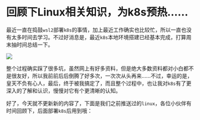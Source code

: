 # 回顾下Linux相关知识，为k8s预热……

最近一直在捣鼓`wsl2`部署`k8s`的事情，加上最近工作确实也比较忙，所以一直也没有太多时间去学习。不过好消息是，最近`k8s`本地环境搭建已经基本完成，打算周末抽时间总结一下。

![](https://syske-pic-bed.oss-cn-hangzhou.aliyuncs.com/imgs/images/20210625195802.png)

整个过程确实踩了很多坑，虽然网上有好多资料，但是绝大多数资料都对小白都不是很友好，所以我前前后后倒腾了好多次，一次次从头再来……不过，幸运的是，皇天不负有心人，最后，终于被我搞定了，而且整个过程中，也让我对`k8s`有了更深入的了解和认识，慢慢对它有个更清晰的认知。

好了，今天就不更新新的内容了，下面是我们之前推送过的`linux`，各位小伙伴有时间回顾下，后面部署`k8s`后用到哦：

